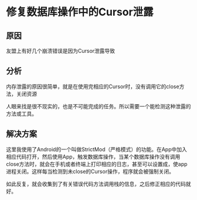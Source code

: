 # 修复数据库操作中的Cursor泄露

## 原因
友盟上有好几个崩溃错误是因为Cursor泄露导致

## 分析
内存泄露的原因很简单，就是在使用完相应的Cursor时，没有调用它的close方法，关闭资源

人眼来找是很不现实的，也是不可能完成的任务。所以需要一个能检测这种泄露的方法或工具。

## 解决方案
这里我使用了Android的一个叫做StrictMod（严格模式）的功能。在App中加入相应代码打开，然后使用App，触发数据库操作，当某个数据库操作没有调用close方法时，就会在手机或者终端上打印相应的日志，甚至可以设置成，使app进程关闭。这样每当检测到未close的Cursor操作，程序就会被强制关闭。

如此反复，就会收集到了有关错误代码方法调用栈的信息，之后修正相应的代码就好。

